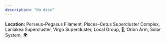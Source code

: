 ```yaml
---
description: "No desc"
---
```


**Location:** Perseus–Pegasus Filament, Pisces–Cetus Supercluster Complex, Laniakea Supercluster, Virgo Supercluster, Local Group, 🌌, Orion Arm, Solar System, 🌍

